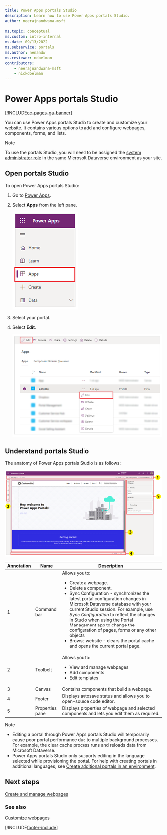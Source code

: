 ```yaml
---
title: Power Apps portals Studio
description: Learn how to use Power Apps portals Studio.
author: neerajnandwana-msft

ms.topic: conceptual
ms.custom: intro-internal
ms.date: 09/13/2022
ms.subservice: portals
ms.author: nenandw
ms.reviewer: ndoelman
contributors:
    - neerajnandwana-msft
    - nickdoelman
---
```


# Power Apps portals Studio


[!INCLUDE[cc-pages-ga-banner](../../includes/cc-pages-ga-banner.md)]

You can use Power Apps portals Studio to create and customize your website. It contains various options to add and configure webpages, components, forms, and lists.

> [!NOTE]
> To use the portals Studio, you will need to be assigned the [system administrator role](/power-platform/admin/assign-security-roles) in the same Microsoft Dataverse environment as your site. 

## Open portals Studio

To open Power Apps portals Studio:

1. Go to [Power Apps](https://make.powerapps.com).

1. Select **Apps** from the left pane.

    ![Select Apps from left pane.](media/studio-apps.png "Select Apps from left pane")

1. Select your portal.

1. Select **Edit**.

    ![Select Edit to open the portal in Studio.](media/edit-portal.png "Select Edit to open the portal in Studio")

## Understand portals Studio

The anatomy of Power Apps portals Studio is as follows:

![Power Apps portals Studio anatomy.](media/maker-anatomy.png "Power Apps portals Studio anatomy")  

| **Annotation** | **Name**        | **Description**                                                                              |
|----------------|-----------------|----------------------------------------------------------------------------------------------|
| 1              | Command bar     | Allows you to: <ul> <li> Create a webpage. </li> <li> Delete a component. </li> <li> Sync Configuration - synchronizes the latest portal configuration changes in Microsoft Dataverse database with your current Studio session. For example, use *Sync Configuration* to reflect the changes in Studio when using the Portal Management app to change the configuration of pages, forms or any other objects. </li> <li> Browse website - clears the portal cache and opens the current portal page. </li></ul>  |
| 2              | Toolbelt        | Allows you to:<ul><li>View and manage webpages</li><li>Add components</li><li>Edit templates</li></ul>  |
| 3              | Canvas          | Contains components that build a webpage.                                                    |
| 4              | Footer          | Displays autosave status and allows you to open-source code editor.                         |
| 5              | Properties pane | Displays properties of webpage and selected components and lets you edit them as required. |

> [!NOTE]
> - Editing a portal through Power Apps portals Studio will temporarily cause poor portal performance due to multiple background processes. For example, the clear cache process runs and reloads data from Microsoft Dataverse.
> - Power Apps portals Studio only supports editing in the language selected while provisioning the portal. For help with creating portals in additional languages, see [Create additional portals in an environment](create-additional-portals.md).

## Next steps

[Create and manage webpages](create-manage-webpages.md)

### See also

[Customize webpages](compose-page.md)


[!INCLUDE[footer-include](../../includes/footer-banner.md)]
